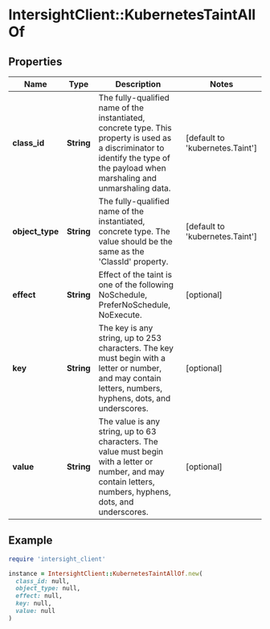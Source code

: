 # IntersightClient::KubernetesTaintAllOf

## Properties

| Name | Type | Description | Notes |
| ---- | ---- | ----------- | ----- |
| **class_id** | **String** | The fully-qualified name of the instantiated, concrete type. This property is used as a discriminator to identify the type of the payload when marshaling and unmarshaling data. | [default to &#39;kubernetes.Taint&#39;] |
| **object_type** | **String** | The fully-qualified name of the instantiated, concrete type. The value should be the same as the &#39;ClassId&#39; property. | [default to &#39;kubernetes.Taint&#39;] |
| **effect** | **String** | Effect of the taint is one of the following NoSchedule, PreferNoSchedule, NoExecute. | [optional] |
| **key** | **String** | The key is any string, up to 253 characters. The key must begin with a letter or number, and may contain letters, numbers, hyphens, dots, and underscores. | [optional] |
| **value** | **String** | The value is any string, up to 63 characters. The value must begin with a letter or number, and may contain letters, numbers, hyphens, dots, and underscores. | [optional] |

## Example

```ruby
require 'intersight_client'

instance = IntersightClient::KubernetesTaintAllOf.new(
  class_id: null,
  object_type: null,
  effect: null,
  key: null,
  value: null
)
```

